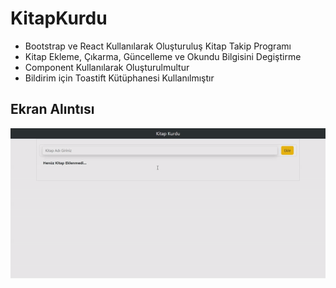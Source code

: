 <h1>KitapKurdu</h1>

- Bootstrap ve React Kullanılarak Oluşturuluş Kitap Takip Programı
- Kitap Ekleme, Çıkarma, Güncelleme ve Okundu Bilgisini Degiştirme
- Component Kullanılarak Oluşturulmultur
- Bildirim için Toastift Kütüphanesi Kullanılmıştır

<h2>Ekran Alıntısı</h2>

![](/src/gif/kitap.gif)
